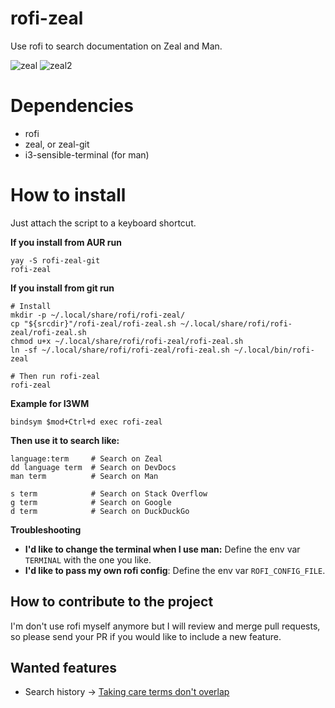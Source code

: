 # rofi-zeal
Use rofi to search documentation on Zeal and Man.

![zeal](https://user-images.githubusercontent.com/3357792/218284465-55bc4bbd-cb48-433a-8892-836783cf32b7.png)
![zeal2](https://user-images.githubusercontent.com/3357792/218284485-4ea7d585-c067-4943-b891-52b9df0d61ab.png)


Dependencies
==========

  * rofi
  * zeal, or zeal-git
  * i3-sensible-terminal (for man)

How to install
==========
Just attach the script to a keyboard shortcut.

**If you install from AUR run**

    yay -S rofi-zeal-git
    rofi-zeal

**If you install from git run**

    # Install
    mkdir -p ~/.local/share/rofi/rofi-zeal/
    cp "${srcdir}"/rofi-zeal/rofi-zeal.sh ~/.local/share/rofi/rofi-zeal/rofi-zeal.sh
    chmod u+x ~/.local/share/rofi/rofi-zeal/rofi-zeal.sh
    ln -sf ~/.local/share/rofi/rofi-zeal/rofi-zeal.sh ~/.local/bin/rofi-zeal

    # Then run rofi-zeal
    rofi-zeal

**Example for I3WM**

    bindsym $mod+Ctrl+d exec rofi-zeal

**Then use it to search like:**

    language:term     # Search on Zeal
    dd language term  # Search on DevDocs
    man term          # Search on Man
    
    s term            # Search on Stack Overflow
    g term            # Search on Google
    d term            # Search on DuckDuckGo

**Troubleshooting**

* **I'd like to change the terminal when I use man:** Define the env var `TERMINAL` with the one you like.
* **I'd like to pass my own rofi config**: Define the env var `ROFI_CONFIG_FILE`.

## How to contribute to the project
I'm don't use rofi myself anymore but I will review and merge pull requests, so please send your PR if you would like to include a new feature.

## Wanted features
* Search history → [Taking care terms don't overlap](https://github.com/Zeioth/rofi-zeal/issues/3)
